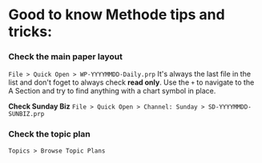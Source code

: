 # Good to know Methode tips and tricks:

### Check the main paper layout
`File > Quick Open > WP-YYYYMMDD-Daily.prp`
It's always the last file in the list and don't foget to always check **read only**. Use the `+` to navigate to the A Section and try to find anything with a chart symbol in place.

**Check Sunday Biz**
`File > Quick Open > Channel: Sunday > SD-YYYYMMDD-SUNBIZ.prp` 

### Check the topic plan
`Topics > Browse Topic Plans`
